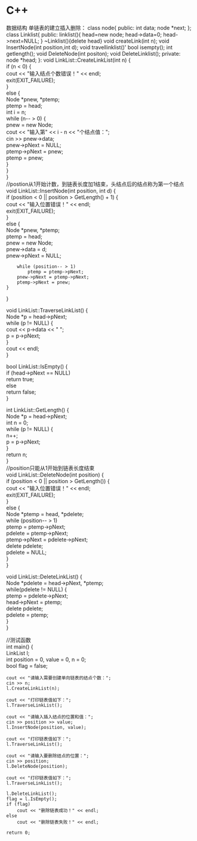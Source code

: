 # C++
数据结构
单链表的建立插入删除：
class node{
public:
		int data;
		node *next;
};
class Linklist{
public:
	linklist(){
		head=new node;
		head->data=0;
		head->next=NULL;
	}
	~Linklist(){delete head}
	void createLink(int n);
	void InsertNode(int position,int d);
	void travellinklist()'
	bool isempty();
	int getlength();
	void DeleteNode(int positon);
	void DeleteLinklist();
private:
	node *head;
}:
void LinkList::CreateLinkList(int n) {  
    if (n < 0) {  
        cout << "输入结点个数错误！" << endl;  
        exit(EXIT_FAILURE);  
    }  
    else {  
        Node *pnew, *ptemp;  
        ptemp = head;  
        int i = n;    
        while (n-- > 0) {  
            pnew = new Node;  
            cout << "输入第" << i - n << "个结点值：";  
            cin >> pnew->data;  
            pnew->pNext = NULL;  
            ptemp->pNext = pnew;  
            ptemp = pnew;     
        }  
    }  
}  
//postion从1开始计数，到链表长度加1结束，头结点后的结点称为第一个结点  
void LinkList::InsertNode(int position, int d) {  
    if (position < 0 || position > GetLength() + 1) {  
        cout << "输入位置错误！" << endl;  
        exit(EXIT_FAILURE);  
    }  
    else {  
        Node *pnew, *ptemp;  
        ptemp = head;  
        pnew = new Node;  
        pnew->data = d;  
        pnew->pNext = NULL;  
  
        while (position-- > 1)  
            ptemp = ptemp->pNext;  
        pnew->pNext = ptemp->pNext;  
        ptemp->pNext = pnew;  
    }  
}  
  
void LinkList::TraverseLinkList() {  
    Node *p = head->pNext;   
    while (p != NULL) {  
        cout << p->data << " ";  
        p = p->pNext;  
    }  
    cout << endl;  
}  
  
bool LinkList::IsEmpty() {  
    if (head->pNext == NULL)  
        return true;  
    else  
        return false;  
}  
  
int LinkList::GetLength() {  
    Node *p = head->pNext;  
    int n = 0;  
    while (p != NULL) {  
        n++;  
        p = p->pNext;  
    }  
    return n;  
}  
//position只能从1开始到链表长度结束  
void LinkList::DeleteNode(int position) {  
    if (position < 0 || position > GetLength()) {  
        cout << "输入位置错误！" << endl;  
        exit(EXIT_FAILURE);  
    }  
    else {        
        Node *ptemp = head, *pdelete;  
        while (position-- > 1)  
            ptemp = ptemp->pNext;  
        pdelete = ptemp->pNext;  
        ptemp->pNext = pdelete->pNext;  
        delete pdelete;  
        pdelete = NULL;  
    }  
}  
  
void LinkList::DeleteLinkList() {  
    Node *pdelete = head->pNext, *ptemp;  
    while(pdelete != NULL) {  
        ptemp = pdelete->pNext;  
        head->pNext = ptemp;  
        delete pdelete;  
        pdelete = ptemp;  
    }  
}  
  
//测试函数  
int main() {  
    LinkList l;  
    int position = 0, value = 0, n = 0;  
    bool flag = false;  
  
    cout << "请输入需要创建单向链表的结点个数：";  
    cin >> n;  
    l.CreateLinkList(n);  
  
    cout << "打印链表值如下：";  
    l.TraverseLinkList();  
  
    cout << "请输入插入结点的位置和值：";  
    cin >> position >> value;  
    l.InsertNode(position, value);  
      
    cout << "打印链表值如下：";  
    l.TraverseLinkList();  
  
    cout << "请输入要删除结点的位置：";  
    cin >> position;  
    l.DeleteNode(position);  
  
    cout << "打印链表值如下：";  
    l.TraverseLinkList();  
  
    l.DeleteLinkList();  
    flag = l.IsEmpty();  
    if (flag)  
        cout << "删除链表成功！" << endl;  
    else  
        cout << "删除链表失败！" << endl;  
  
    return 0; 
